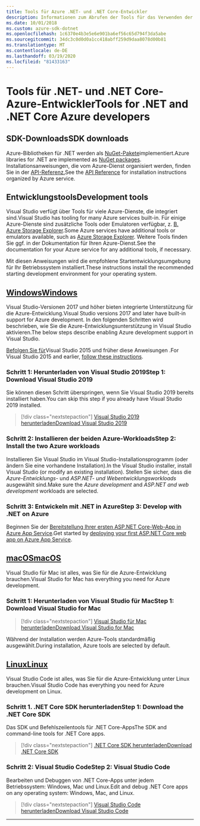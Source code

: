 ```yaml
---
title: Tools für Azure .NET- und .NET Core-Entwickler
description: Informationen zum Abrufen der Tools für das Verwenden der Azure .NET-Bibliotheken in einer Windows-, Linux- oder Mac-Umgebung
ms.date: 10/01/2018
ms.custom: azure-sdk-dotnet
ms.openlocfilehash: 1c6370e4b3e5e6e901ba6ef56c65d794f3da5abe
ms.sourcegitcommit: 34dc3c0d0d0a1cc418abff259d9daa8078d00b81
ms.translationtype: MT
ms.contentlocale: de-DE
ms.lasthandoff: 03/19/2020
ms.locfileid: "81433163"
---
```

# <a name="tools-for-net-and-net-core-azure-developers"></a><span data-ttu-id="f5c96-103">Tools für .NET- und .NET Core-Azure-Entwickler</span><span class="sxs-lookup"><span data-stu-id="f5c96-103">Tools for .NET and .NET Core Azure developers</span></span>

## <a name="sdk-downloads"></a><span data-ttu-id="f5c96-104">SDK-Downloads</span><span class="sxs-lookup"><span data-stu-id="f5c96-104">SDK downloads</span></span>

<span data-ttu-id="f5c96-105">Azure-Bibliotheken für .NET werden als [NuGet-Pakete](https://www.nuget.org/packages?q=windowsazureofficial)implementiert.</span><span class="sxs-lookup"><span data-stu-id="f5c96-105">Azure libraries for .NET are implemented as [NuGet packages](https://www.nuget.org/packages?q=windowsazureofficial).</span></span> <span data-ttu-id="f5c96-106">Installationsanweisungen, die vom Azure-Dienst organisiert werden, finden Sie in der [API-Referenz.](/dotnet/api/overview/azure/?view=azure-dotnet)</span><span class="sxs-lookup"><span data-stu-id="f5c96-106">See the [API Reference](/dotnet/api/overview/azure/?view=azure-dotnet) for installation instructions organized by Azure service.</span></span>

## <a name="development-tools"></a><span data-ttu-id="f5c96-107">Entwicklungstools</span><span class="sxs-lookup"><span data-stu-id="f5c96-107">Development tools</span></span>

<span data-ttu-id="f5c96-108">Visual Studio verfügt über Tools für viele Azure-Dienste, die integriert sind.</span><span class="sxs-lookup"><span data-stu-id="f5c96-108">Visual Studio has tooling for many Azure services built-in.</span></span> <span data-ttu-id="f5c96-109">Für einige Azure-Dienste sind zusätzliche Tools oder Emulatoren verfügbar, z. [B. Azure Storage Explorer](https://azure.microsoft.com/features/storage-explorer/).</span><span class="sxs-lookup"><span data-stu-id="f5c96-109">Some Azure services have additional tools or emulators available, such as [Azure Storage Explorer](https://azure.microsoft.com/features/storage-explorer/).</span></span> <span data-ttu-id="f5c96-110">Weitere Tools finden Sie ggf. in der Dokumentation für Ihren Azure-Dienst.</span><span class="sxs-lookup"><span data-stu-id="f5c96-110">See the documentation for your Azure service for any additional tools, if necessary.</span></span>

<span data-ttu-id="f5c96-111">Mit diesen Anweisungen wird die empfohlene Startentwicklungsumgebung für Ihr Betriebssystem installiert.</span><span class="sxs-lookup"><span data-stu-id="f5c96-111">These instructions install the recommended starting development environment for your operating system.</span></span>

## <a name="windows"></a>[<span data-ttu-id="f5c96-112">Windows</span><span class="sxs-lookup"><span data-stu-id="f5c96-112">Windows</span></span>](#tab/windows)

<span data-ttu-id="f5c96-113">Visual Studio-Versionen 2017 und höher bieten integrierte Unterstützung für die Azure-Entwicklung.</span><span class="sxs-lookup"><span data-stu-id="f5c96-113">Visual Studio versions 2017 and later have built-in support for Azure development.</span></span> <span data-ttu-id="f5c96-114">In den folgenden Schritten wird beschrieben, wie Sie die Azure-Entwicklungsunterstützung in Visual Studio aktivieren.</span><span class="sxs-lookup"><span data-stu-id="f5c96-114">The below steps describe enabling Azure development support in Visual Studio.</span></span>

<span data-ttu-id="f5c96-115"><a href="vs2015-install.md">Befolgen Sie für</a>Visual Studio 2015 und früher diese Anweisungen .</span><span class="sxs-lookup"><span data-stu-id="f5c96-115">For Visual Studio 2015 and earlier, <a href="vs2015-install.md">follow these instructions</a>.</span></span>

### <a name="step-1-download-visual-studio-2019"></a><span data-ttu-id="f5c96-116">Schritt 1: Herunterladen von Visual Studio 2019</span><span class="sxs-lookup"><span data-stu-id="f5c96-116">Step 1: Download Visual Studio 2019</span></span>

<span data-ttu-id="f5c96-117">Sie können diesen Schritt überspringen, wenn Sie Visual Studio 2019 bereits installiert haben.</span><span class="sxs-lookup"><span data-stu-id="f5c96-117">You can skip this step if you already have Visual Studio 2019 installed.</span></span>

> [!div class="nextstepaction"]
> [<span data-ttu-id="f5c96-118">Visual Studio 2019 herunterladen</span><span class="sxs-lookup"><span data-stu-id="f5c96-118">Download Visual Studio 2019</span></span>](https://www.visualstudio.com/downloads/)

### <a name="step-2-install-the-two-azure-workloads"></a><span data-ttu-id="f5c96-119">Schritt 2: Installieren der beiden Azure-Workloads</span><span class="sxs-lookup"><span data-stu-id="f5c96-119">Step 2: Install the two Azure workloads</span></span>

<span data-ttu-id="f5c96-120">Installieren Sie Visual Studio im Visual Studio-Installationsprogramm (oder ändern Sie eine vorhandene Installation).</span><span class="sxs-lookup"><span data-stu-id="f5c96-120">In the Visual Studio installer, install Visual Studio (or modify an existing installation).</span></span> <span data-ttu-id="f5c96-121">Stellen Sie sicher, dass die *Azure-Entwicklungs-* und *ASP.NET- und Webentwicklungsworkloads* ausgewählt sind.</span><span class="sxs-lookup"><span data-stu-id="f5c96-121">Make sure the *Azure development* and *ASP.NET and web development* workloads are selected.</span></span>

### <a name="step-3-develop-with-net-on-azure"></a><span data-ttu-id="f5c96-122">Schritt 3: Entwickeln mit .NET in Azure</span><span class="sxs-lookup"><span data-stu-id="f5c96-122">Step 3: Develop with .NET on Azure</span></span>

<span data-ttu-id="f5c96-123">Beginnen Sie der [Bereitstellung Ihrer ersten ASP.NET Core-Web-App in Azure App Service](https://docs.microsoft.com/azure/app-service-web/app-service-web-get-started-dotnet).</span><span class="sxs-lookup"><span data-stu-id="f5c96-123">Get started by [deploying your first ASP.NET Core web app on Azure App Service](https://docs.microsoft.com/azure/app-service-web/app-service-web-get-started-dotnet).</span></span>

## <a name="macos"></a>[<span data-ttu-id="f5c96-124">macOS</span><span class="sxs-lookup"><span data-stu-id="f5c96-124">macOS</span></span>](#tab/macos)

<span data-ttu-id="f5c96-125">Visual Studio für Mac ist alles, was Sie für die Azure-Entwicklung brauchen.</span><span class="sxs-lookup"><span data-stu-id="f5c96-125">Visual Studio for Mac has everything you need for Azure development.</span></span>

### <a name="step-1-download-visual-studio-for-mac"></a><span data-ttu-id="f5c96-126">Schritt 1: Herunterladen von Visual Studio für Mac</span><span class="sxs-lookup"><span data-stu-id="f5c96-126">Step 1: Download Visual Studio for Mac</span></span>

> [!div class="nextstepaction"]
> [<span data-ttu-id="f5c96-127">Visual Studio für Mac herunterladen</span><span class="sxs-lookup"><span data-stu-id="f5c96-127">Download Visual Studio for Mac</span></span>](https://www.visualstudio.com/vs/visual-studio-mac/)

<span data-ttu-id="f5c96-128">Während der Installation werden Azure-Tools standardmäßig ausgewählt.</span><span class="sxs-lookup"><span data-stu-id="f5c96-128">During installation, Azure tools are selected by default.</span></span>

## <a name="linux"></a>[<span data-ttu-id="f5c96-129">Linux</span><span class="sxs-lookup"><span data-stu-id="f5c96-129">Linux</span></span>](#tab/linux)

<span data-ttu-id="f5c96-130">Visual Studio Code ist alles, was Sie für die Azure-Entwicklung unter Linux brauchen.</span><span class="sxs-lookup"><span data-stu-id="f5c96-130">Visual Studio Code has everything you need for Azure development on Linux.</span></span>

### <a name="step-1-download-the-net-core-sdk"></a><span data-ttu-id="f5c96-131">Schritt 1. .NET Core SDK herunterladen</span><span class="sxs-lookup"><span data-stu-id="f5c96-131">Step 1: Download the .NET Core SDK</span></span>

<span data-ttu-id="f5c96-132">Das SDK und Befehlszeilentools für .NET Core-Apps</span><span class="sxs-lookup"><span data-stu-id="f5c96-132">The SDK and command-line tools for .NET Core apps.</span></span>

> [!div class="nextstepaction"]
> [<span data-ttu-id="f5c96-133">.NET Core SDK herunterladen</span><span class="sxs-lookup"><span data-stu-id="f5c96-133">Download .NET Core SDK</span></span>](https://dotnet.microsoft.com/download)

### <a name="step-2-visual-studio-code"></a><span data-ttu-id="f5c96-134">Schritt 2: Visual Studio Code</span><span class="sxs-lookup"><span data-stu-id="f5c96-134">Step 2: Visual Studio Code</span></span>

<span data-ttu-id="f5c96-135">Bearbeiten und Debuggen von .NET Core-Apps unter jedem Betriebssystem: Windows, Mac und Linux.</span><span class="sxs-lookup"><span data-stu-id="f5c96-135">Edit and debug .NET Core apps on any operating system: Windows, Mac, and Linux.</span></span>

> [!div class="nextstepaction"]
> [<span data-ttu-id="f5c96-136">Visual Studio Code herunterladen</span><span class="sxs-lookup"><span data-stu-id="f5c96-136">Download Visual Studio Code</span></span>](https://code.visualstudio.com)

---

